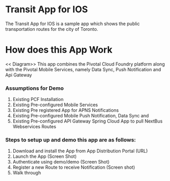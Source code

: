 # Transit App for IOS

The Transit App for IOS is a sample app which shows the public transportation routes for the city of Toronto. 

# How does this App Work
<< Diagram>>
This app combines the Pivotal Cloud Foundry platform along with the Pivotal Mobile Services, namely Data Sync, Push Notification
and Api Gateway 

### Assumptions for Demo
1. Existing PCF Installation
2. Existing Pre-configured Mobile Services
3. Existing Pre registered App for APNS Notifications
4. Existing Pre-configured Mobile Push Notification, Data Sync and 
5. Existing Pre-configured API Gateway Spring Cloud App to pull NextBus Webservices Routes


### Steps to setup up and demo this app are as follows: 
1. Download and install the App from App Distribution Portal (URL)
2. Launch the App (Screen Shot)
3. Authenticate using demo/demo (Screen Shot) 
4. Register a new Route to receive Notification (Screen shot) 
5. Walk through 

